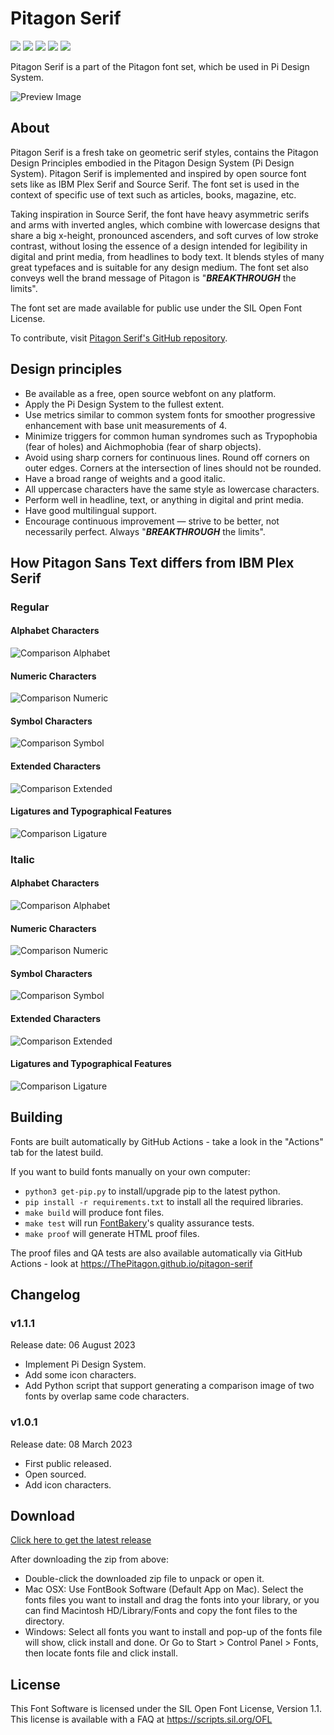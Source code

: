 # Pitagon Serif

[![][Fontbakery]](https://ThePitagon.github.io/pitagon-serif/fontbakery/fontbakery-report.html)
[![][Universal]](https://ThePitagon.github.io/pitagon-serif/fontbakery/fontbakery-report.html)
[![][GF Profile]](https://ThePitagon.github.io/pitagon-serif/fontbakery/fontbakery-report.html)
[![][Outline Correctness]](https://ThePitagon.github.io/pitagon-serif/fontbakery/fontbakery-report.html)
[![][Shaping]](https://ThePitagon.github.io/pitagon-serif/fontbakery/fontbakery-report.html)

[Fontbakery]: https://img.shields.io/endpoint?url=https%3A%2F%2Fraw.githubusercontent.com%2FThePitagon%2Fpitagon-serif%2Fgh-pages%2Fbadges%2Foverall.json

[GF Profile]: https://img.shields.io/endpoint?url=https%3A%2F%2Fraw.githubusercontent.com%2FThePitagon%2Fpitagon-serif%2Fgh-pages%2Fbadges%2FGoogleFonts.json

[Outline Correctness]: https://img.shields.io/endpoint?url=https%3A%2F%2Fraw.githubusercontent.com%2FThePitagon%2Fpitagon-serif%2Fgh-pages%2Fbadges%2FOutlineCorrectnessChecks.json

[Shaping]: https://img.shields.io/endpoint?url=https%3A%2F%2Fraw.githubusercontent.com%2FThePitagon%2Fpitagon-serif%2Fgh-pages%2Fbadges%2FShapingChecks.json

[Universal]: https://img.shields.io/endpoint?url=https%3A%2F%2Fraw.githubusercontent.com%2FThePitagon%2Fpitagon-serif%2Fgh-pages%2Fbadges%2FUniversal.json

Pitagon Serif is a part of the Pitagon font set, which be used in Pi Design System.

![Preview Image](documentation%2Fimage1.png)

## About

Pitagon Serif is a fresh take on geometric serif styles, contains the Pitagon Design Principles embodied in the
Pitagon Design System (Pi Design System). Pitagon Serif is implemented and inspired by open source font sets like as
IBM Plex Serif and Source Serif. The font set is used in the context of specific use of text such as articles,
books, magazine, etc.

Taking inspiration in Source Serif, the font have heavy asymmetric serifs and arms with inverted angles, which
combine with lowercase designs that share a big x-height, pronounced ascenders, and soft curves of low stroke
contrast, without losing the essence of a design intended for legibility in digital and print media, from headlines
to body text. It blends styles of many great typefaces and is suitable for any design medium. The font set also
conveys well the brand message of Pitagon is "<b><i>BREAKTHROUGH</i></b> the limits".

The font set are made available for public use under the SIL Open Font License.

To contribute, visit <a href="https://github.com/ThePitagon/pitagon-serif" target="_blank">Pitagon Serif's
GitHub repository</a>.

## Design principles

* Be available as a free, open source webfont on any platform.
* Apply the Pi Design System to the fullest extent.
* Use metrics similar to common system fonts for smoother progressive enhancement with base unit measurements of 4.
* Minimize triggers for common human syndromes such as Trypophobia (fear of holes) and Aichmophobia (fear of sharp
  objects).
* Avoid using sharp corners for continuous lines. Round off corners on outer edges. Corners at the intersection of lines
  should not be rounded.
* Have a broad range of weights and a good italic.
* All uppercase characters have the same style as lowercase characters.
* Perform well in headline, text, or anything in digital and print media.
* Have good multilingual support.
* Encourage continuous improvement — strive to be better, not necessarily perfect. Always "<b><i>BREAKTHROUGH</i></b>
  the limits".

## How Pitagon Sans Text differs from IBM Plex Serif

### Regular

#### Alphabet Characters

![Comparison Alphabet](documentation%2Fcomparison_alphabet.png)

#### Numeric Characters

![Comparison Numeric](documentation%2Fcomparison_numeric.png)

#### Symbol Characters

![Comparison Symbol](documentation%2Fcomparison_symbol.png)

#### Extended Characters

![Comparison Extended](documentation%2Fcomparison_extended.png)

#### Ligatures and Typographical Features

![Comparison Ligature](documentation%2Fcomparison_ligature.png)

### Italic

#### Alphabet Characters

![Comparison Alphabet](documentation%2Fcomparison_alphabet_italic.png)

#### Numeric Characters

![Comparison Numeric](documentation%2Fcomparison_numeric_italic.png)

#### Symbol Characters

![Comparison Symbol](documentation%2Fcomparison_symbol_italic.png)

#### Extended Characters

![Comparison Extended](documentation%2Fcomparison_extended_italic.png)

#### Ligatures and Typographical Features

![Comparison Ligature](documentation%2Fcomparison_ligature_italic.png)

## Building

Fonts are built automatically by GitHub Actions - take a look in the "Actions" tab for the latest build.

If you want to build fonts manually on your own computer:

* `python3 get-pip.py` to install/upgrade pip to the latest python.
* `pip install -r requirements.txt` to install all the required libraries.
* `make build` will produce font files.
* `make test` will run [FontBakery](https://github.com/googlefonts/fontbakery)'s quality assurance tests.
* `make proof` will generate HTML proof files.

The proof files and QA tests are also available automatically via GitHub Actions - look
at https://ThePitagon.github.io/pitagon-serif

## Changelog

### v1.1.1

Release date: 06 August 2023

- Implement Pi Design System.
- Add some icon characters.
- Add Python script that support generating a comparison image of two fonts by overlap same code characters.

### v1.0.1

Release date: 08 March 2023

- First public released.
- Open sourced.
- Add icon characters.

## Download

[Click here to get the latest release](https://github.com/ThePitagon/pitagon-serif/releases/latest)

After downloading the zip from above:

- Double-click the downloaded zip file to unpack or open it.
- Mac OSX: Use FontBook Software (Default App on Mac). Select the fonts files you want to install and drag the fonts
  into your library, or you can find Macintosh HD/Library/Fonts and copy the font files to the directory.
- Windows: Select all fonts you want to install and pop-up of the fonts file will show, click install and done. Or Go to
  Start > Control Panel > Fonts, then locate fonts file and click install.

## License

This Font Software is licensed under the SIL Open Font License, Version 1.1. This license is available with a FAQ at
https://scripts.sil.org/OFL
